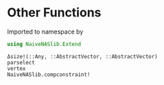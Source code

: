 # Other Functions

Imported to namespace by
```julia
using NaiveNASlib.Extend
```


```@docs
Δsize!(::Any, ::AbstractVector, ::AbstractVector)
parselect
vertex
NaiveNASlib.compconstraint!
```

